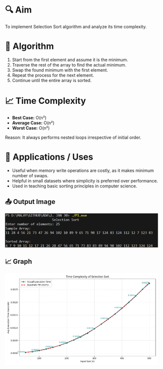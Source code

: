 # 🔍 Aim
To implement Selection Sort algorithm and analyze its time complexity.

# 🧠 Algorithm
1. Start from the first element and assume it is the minimum.
2. Traverse the rest of the array to find the actual minimum.
3. Swap the found minimum with the first element.
4. Repeat the process for the next element.
5. Continue until the entire array is sorted.

# 📈 Time Complexity
- **Best Case:** O(n²)
- **Average Case:** O(n²)
- **Worst Case:** O(n²)

Reason: It always performs nested loops irrespective of initial order.

# 🚀 Applications / Uses
- Useful when memory write operations are costly, as it makes minimum number of swaps.
- Helpful in small datasets where simplicity is preferred over performance.
- Used in teaching basic sorting principles in computer science.

## 📤 Output Image
![Output](OUTPUT%20IMAGES/P1.png "1D Peak Output")

## 📈 Graph
![Time Complexity](OUTPUT%20IMAGES/P1_Graph.png "O(n)")
